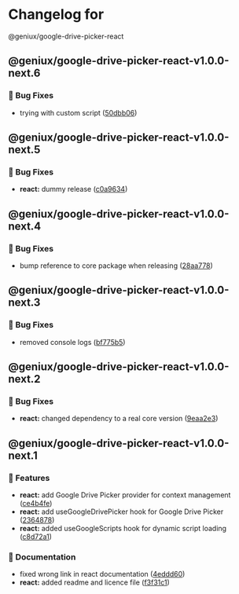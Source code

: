 # Changelog for

 @geniux/google-drive-picker-react

## @geniux/google-drive-picker-react-v1.0.0-next.6
### 🐞 Bug Fixes

* trying with custom script ([50dbb06](https://github.com/geniux-designs/google-drive-picker/commit/50dbb062da1ade15f55827b81274bac03a45fc00))

## @geniux/google-drive-picker-react-v1.0.0-next.5
### 🐞 Bug Fixes

* **react:** dummy release ([c0a9634](https://github.com/geniux-designs/google-drive-picker/commit/c0a9634b7ef1fe6b148cda797714a15871b6c022))

## @geniux/google-drive-picker-react-v1.0.0-next.4
### 🐞 Bug Fixes

* bump reference to core package when releasing ([28aa778](https://github.com/geniux-designs/google-drive-picker/commit/28aa7786844dd9b1e978aea78a1894dd1c70ddf1))

## @geniux/google-drive-picker-react-v1.0.0-next.3
### 🐞 Bug Fixes

* removed console logs ([bf775b5](https://github.com/geniux-designs/google-drive-picker/commit/bf775b51431c1f32f145900444a40338a7cb4fa9))

## @geniux/google-drive-picker-react-v1.0.0-next.2
### 🐞 Bug Fixes

* **react:** changed dependency to a real core version ([9eaa2e3](https://github.com/geniux-designs/google-drive-picker/commit/9eaa2e39f9f1456dab082d59701e41c964ba4587))

## @geniux/google-drive-picker-react-v1.0.0-next.1
### 🚀 Features

* **react:** add Google Drive Picker provider for context management ([ce4b4fe](https://github.com/geniux-designs/google-drive-picker/commit/ce4b4fe2b1e9df37a1ba751feb235b172b0372c4))
* **react:** add useGoogleDrivePicker hook for Google Drive Picker ([2364878](https://github.com/geniux-designs/google-drive-picker/commit/236487826f026074f9915b49ff9ee99e8dff98ea))
* **react:** added useGoogleScripts hook for dynamic script loading ([c8d72a1](https://github.com/geniux-designs/google-drive-picker/commit/c8d72a10e9add4d8f1e20148ecfec2993c9d8fcd))

### 📝 Documentation

* fixed wrong link in react documentation ([4eddd60](https://github.com/geniux-designs/google-drive-picker/commit/4eddd60c90f0e8330ccc1d57114c4b247bc77965))
* **react:** added readme and licence file ([f3f31c1](https://github.com/geniux-designs/google-drive-picker/commit/f3f31c1b216124f8772356ed97991250b615dd8d))
